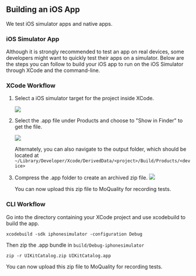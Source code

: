 ## Building an iOS App

We test iOS simulator apps and native apps.

### iOS Simulator App

Although it is strongly recommended to test an app on real devices, some developers might want to quickly test their apps on a simulator. Below are the steps you can follow to build your iOS app to run on the iOS Simulator through XCode and the command-line.

### XCode Workflow

1. Select a iOS simulator target for the project inside XCode.

	<img src="https://s3.amazonaws.com/helpscout.net/docs/assets/597447a5042863033a1b4fa1/images/5a71dda50428634376cfaba1/file-qcitH9H5eG.png">

2. Select the .app file under Products and choose to "Show in Finder" to get the file.

	<img src="https://s3.amazonaws.com/helpscout.net/docs/assets/597447a5042863033a1b4fa1/images/5a71ded50428634376cfabb3/file-rpnM91aLEn.png">

	Alternately, you can also navigate to the output folder, which should be located at `~/Library/Developer/Xcode/DerivedData/<project>/Build/Products/<device>`

3. Compress the .app folder to create an archived zip file.
	<img src="https://s3.amazonaws.com/helpscout.net/docs/assets/597447a5042863033a1b4fa1/images/5a71e6da2c7d3a4a4198aaf8/file-vXBRsoCDIm.png">

	 You can now upload this zip file to MoQuality for recording tests.

### CLI Workflow
Go into the directory containing your XCode project and use xcodebuild to build the app.

```
xcodebuild -sdk iphonesimulator -configuration Debug
```
Then zip the .app bundle in `build/Debug-iphonesimulator`

```
zip -r UIKitCatalog.zip UIKitCatalog.app
```

You can now upload this zip file to MoQuality for recording tests.